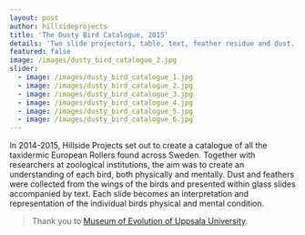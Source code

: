 ```yaml
---
layout: post
author: hillsideprojects
title: 'The Dusty Bird Catalogue, 2015'
details: 'Two slide projectors, table, text, feather residue and dust.'
featured: false
image: /images/dusty_bird_catalogue_2.jpg
slider:
  - image: /images/dusty_bird_catalogue_1.jpg
  - image: /images/dusty_bird_catalogue_2.jpg
  - image: /images/dusty_bird_catalogue_3.jpg
  - image: /images/dusty_bird_catalogue_4.jpg
  - image: /images/dusty_bird_catalogue_5.jpg
  - image: /images/dusty_bird_catalogue_6.jpg
---
```


In 2014-2015, Hillside Projects set out to create a catalogue of all the taxidermic European Rollers found across Sweden. Together with researchers at zoological institutions, the aim was to create an understanding of each bird, both physically and mentally. Dust and feathers were collected from the wings of the birds and presented within glass slides accompanied by text.  Each slide becomes an interpretation and representation of the individual birds physical and mental condition.

> Thank you to <a href="http://www.evolutionsmuseet.uu.se/" target="blank">Museum of Evolution of Uppsala University</a>.
